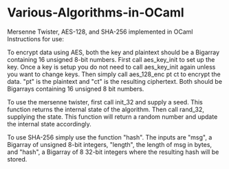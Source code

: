 # Various-Algorithms-in-OCaml
Mersenne Twister, AES-128, and SHA-256 implemented in OCaml
Instructions for use:

To encrypt data using AES, both the key and plaintext should be a Bigarray containing 16 unsigned 8-bit numbers. First call aes_key_init to set up the key. Once a key is setup you do not need to call aes_key_init again unless you want to change keys. Then simply call aes_128_enc pt ct to encrypt the data. "pt" is the plaintext and "ct" is the resulting ciphertext. Both should be Bigarrays containing 16 unsigned 8 bit numbers.

To use the mersenne twister, first call init_32 and supply a seed. This function returns the internal state of the algorithm. Then call rand_32, supplying the state. This function will return a random number and update the internal state accordingly.

To use SHA-256 simply use the function "hash". The inputs are "msg", a Bigarray of unsigned 8-bit integers, "length", the length of msg in bytes, and "hash", a Bigarray of 8 32-bit integers where the resulting hash will be stored.
